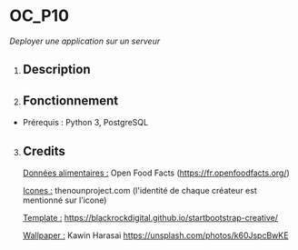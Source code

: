 # OC_P10
 *Deployer une application sur un serveur*

1. ## Description

2. ## Fonctionnement

- Prérequis : Python 3, PostgreSQL  

3. ## Credits

   <u>Données alimentaires :</u> Open Food Facts (https://fr.openfoodfacts.org/)

   <u>Icones :</u> thenounproject.com (l'identité de chaque créateur est mentionné sur l'icone)

   <u>Template :</u> https://blackrockdigital.github.io/startbootstrap-creative/

   <u>Wallpaper :</u> Kawin Harasai https://unsplash.com/photos/k60JspcBwKE
